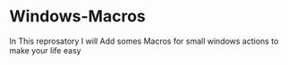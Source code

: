 # Windows-Macros
In This reprosatory I will Add somes Macros for small windows actions to make your life easy
